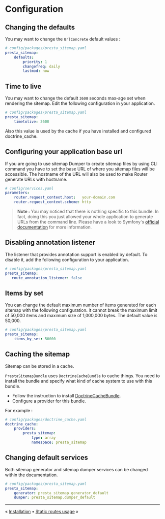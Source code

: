 # Configuration

## Changing the defaults

You may want to change the `UrlConcrete` default values :

```yaml
# config/packages/presta_sitemap.yaml
presta_sitemap:
    defaults:
        priority: 1
        changefreq: daily
        lastmod: now
```

## Time to live

You may want to change the default `3600` seconds max-age set when rendering the
sitemap. Edit the following configuration in your application.

```yaml
# config/packages/presta_sitemap.yaml
presta_sitemap:
    timetolive: 3600
```

Also this value is used by the cache if you have installed and configured doctrine_cache.


## Configuring your application base url

If you are going to use sitemap Dumper to create sitemap files by using CLI command
you have to set the base URL of where you sitemap files will be accessible. The hostname
of the URL will also be used to make Router generate URLs with hostname.

```yaml
# config/services.yaml
parameters:
    router.request_context.host:   your-domain.com
    router.request_context.scheme: http
```

> **Note :** You may noticed that there is nothing specific to this bundle.
> In fact, doing this you just allowed your whole application to generate URLs from the command line.
> Please have a look to Symfony's [official documentation](https://symfony.com/doc/current/console/request_context.html) 
> for more information.


## Disabling annotation listener

The listener that provides annotation support is enabled by default.
To disable it, add the following configuration to your application.

```yaml
# config/packages/presta_sitemap.yaml
presta_sitemap:
   route_annotation_listener: false
```


## Items by set

You can change the default maximum number of items generated for each sitemap
with the following configuration. It cannot break the maximum limit of
50,000 items and maximum size of 1,000,000 bytes. The default value is 50,000.

```yaml
# config/packages/presta_sitemap.yaml
presta_sitemap:
    items_by_set: 50000
```


## Caching the sitemap

Sitemap can be stored in a cache.

`PrestaSitemapBundle` uses `DoctrineCacheBundle` to cache things.
You need to install the bundle and specify what kind of cache system to use with this bundle.

 * Follow the instruction to install [DoctrineCacheBundle](http://packagist.org/packages/doctrine/doctrine-cache-bundle).
 * Configure a provider for this bundle.

For example :

```yaml
# config/packages/doctrine_cache.yaml
doctrine_cache:
    providers:
        presta_sitemap:
            type: array
            namespace: presta_sitemap
```


## Changing default services

Both sitemap generator and sitemap dumper services can be changed within the documentation.

```yaml
# config/packages/presta_sitemap.yaml
presta_sitemap:
    generator: presta_sitemap.generator_default
    dumper: presta_sitemap.dumper_default
```


---

« [Installation](1-installation.md) • [Static routes usage](3-static-routes-usage.md) »
